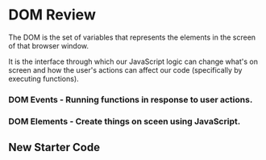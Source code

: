 # DOM Review

The DOM is the set of variables that represents the elements in the screen of that browser window.

It is the interface through which our JavaScript logic can change what's on screen and how the user's actions can affect our code (specifically by executing functions).

### DOM Events - Running functions in response to user actions.

### DOM Elements - Create things on sceen using JavaScript.


## New Starter Code


